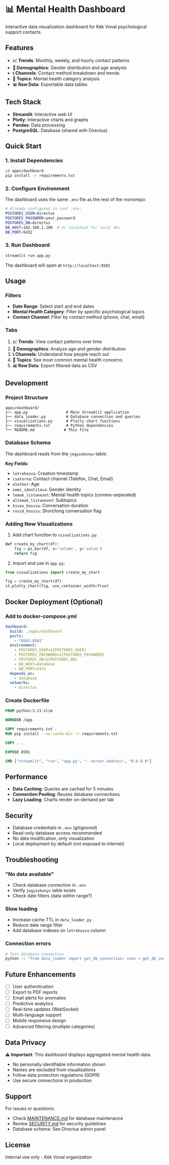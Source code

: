 # 📊 Mental Health Dashboard

Interactive data visualization dashboard for Kék Vonal psychological support contacts.

## Features

- **📈 Trends**: Monthly, weekly, and hourly contact patterns
- **👥 Demographics**: Gender distribution and age analysis
- **📞 Channels**: Contact method breakdown and trends
- **🧠 Topics**: Mental health category analysis
- **📊 Raw Data**: Exportable data tables

## Tech Stack

- **Streamlit**: Interactive web UI
- **Plotly**: Interactive charts and graphs
- **Pandas**: Data processing
- **PostgreSQL**: Database (shared with Directus)

## Quick Start

### 1. Install Dependencies

```bash
cd apps/dashboard
pip install -r requirements.txt
```

### 2. Configure Environment

The dashboard uses the same `.env` file as the rest of the monorepo:

```bash
# Already configured in root .env:
POSTGRES_USER=directus
POSTGRES_PASSWORD=your_password
POSTGRES_DB=directus
DB_HOST=192.168.1.100  # or localhost for local dev
DB_PORT=5432
```

### 3. Run Dashboard

```bash
streamlit run app.py
```

The dashboard will open at `http://localhost:8501`

## Usage

### Filters

- **Date Range**: Select start and end dates
- **Mental Health Category**: Filter by specific psychological topics
- **Contact Channel**: Filter by contact method (phone, chat, email)

### Tabs

1. **📈 Trends**: View contact patterns over time
2. **👥 Demographics**: Analyze age and gender distribution
3. **📞 Channels**: Understand how people reach out
4. **🧠 Topics**: See most common mental health concerns
5. **📊 Raw Data**: Export filtered data as CSV

## Development

### Project Structure

```
apps/dashboard/
├── app.py                 # Main Streamlit application
├── data_loader.py         # Database connection and queries
├── visualizations.py      # Plotly chart functions
├── requirements.txt       # Python dependencies
└── README.md             # This file
```

### Database Schema

The dashboard reads from the `jegyzokonyv` table:

**Key Fields**:
- `letrehozva`: Creation timestamp
- `csatorna`: Contact channel (Telefon, Chat, Email)
- `eletkor`: Age
- `nemi_identitasa`: Gender identity
- `temak_listanezet`: Mental health topics (comma-separated)
- `altemak_listanezet`: Subtopics
- `hivas_hossza`: Conversation duration
- `rovid_hosszu`: Short/long conversation flag

### Adding New Visualizations

1. Add chart function to `visualizations.py`:
```python
def create_my_chart(df):
    fig = px.bar(df, x='column', y='value')
    return fig
```

2. Import and use in `app.py`:
```python
from visualizations import create_my_chart

fig = create_my_chart(df)
st.plotly_chart(fig, use_container_width=True)
```

## Docker Deployment (Optional)

### Add to docker-compose.yml

```yaml
dashboard:
  build: ./apps/dashboard
  ports:
    - "8501:8501"
  environment:
    - POSTGRES_USER=${POSTGRES_USER}
    - POSTGRES_PASSWORD=${POSTGRES_PASSWORD}
    - POSTGRES_DB=${POSTGRES_DB}
    - DB_HOST=database
    - DB_PORT=5432
  depends_on:
    - database
  networks:
    - directus
```

### Create Dockerfile

```dockerfile
FROM python:3.11-slim

WORKDIR /app

COPY requirements.txt .
RUN pip install --no-cache-dir -r requirements.txt

COPY . .

EXPOSE 8501

CMD ["streamlit", "run", "app.py", "--server.address", "0.0.0.0"]
```

## Performance

- **Data Caching**: Queries are cached for 5 minutes
- **Connection Pooling**: Reuses database connections
- **Lazy Loading**: Charts render on-demand per tab

## Security

- Database credentials in `.env` (gitignored)
- Read-only database access recommended
- No data modification, only visualization
- Local deployment by default (not exposed to internet)

## Troubleshooting

### "No data available"
- Check database connection in `.env`
- Verify `jegyzokonyv` table exists
- Check date filters (data within range?)

### Slow loading
- Increase cache TTL in `data_loader.py`
- Reduce date range filter
- Add database indexes on `letrehozva` column

### Connection errors
```bash
# Test database connection
python -c "from data_loader import get_db_connection; conn = get_db_connection(); print('✅ Connected')"
```

## Future Enhancements

- [ ] User authentication
- [ ] Export to PDF reports
- [ ] Email alerts for anomalies
- [ ] Predictive analytics
- [ ] Real-time updates (WebSocket)
- [ ] Multi-language support
- [ ] Mobile responsive design
- [ ] Advanced filtering (multiple categories)

## Data Privacy

⚠️ **Important**: This dashboard displays aggregated mental health data.
- No personally identifiable information shown
- Names are excluded from visualizations
- Follow data protection regulations (GDPR)
- Use secure connections in production

## Support

For issues or questions:
- Check [MAINTENANCE.md](../../docs/MAINTENANCE.md) for database maintenance
- Review [SECURITY.md](../../docs/SECURITY.md) for security guidelines
- Database schema: See Directus admin panel

## License

Internal use only - Kék Vonal organization

